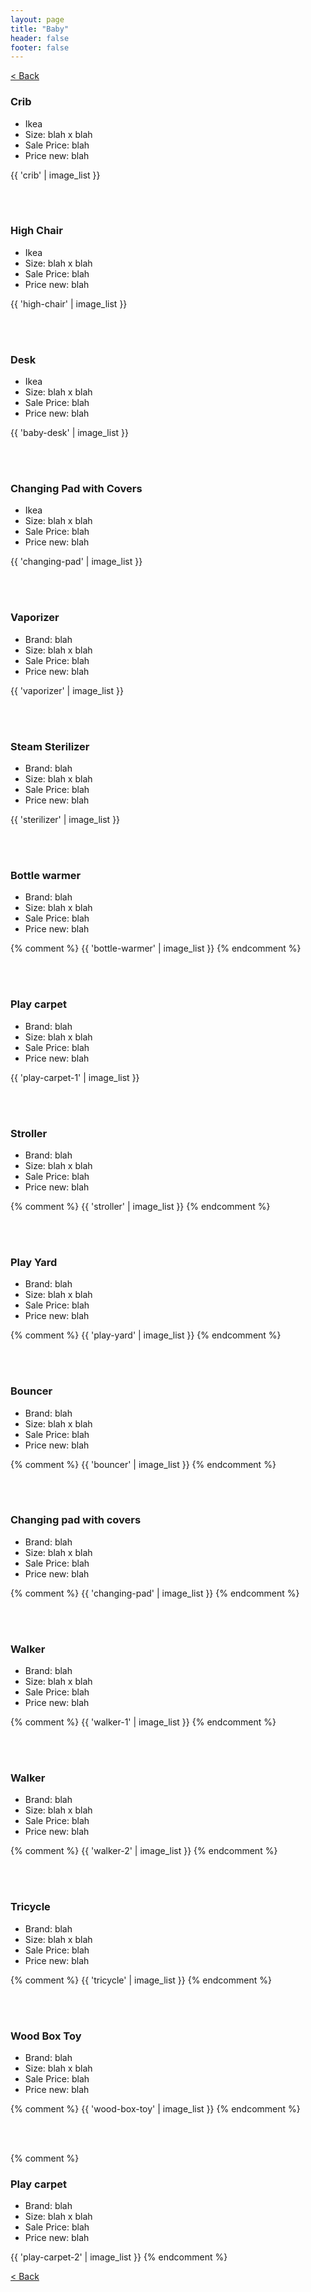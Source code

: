 ```yaml
---
layout: page
title: "Baby"
header: false
footer: false
---
```

<a href="/sale-house-stuff">< Back</a>

<h3>Crib</h3>

* Ikea
* Size: blah x blah
* Sale Price: blah
* Price new: blah

{{ 'crib' | image_list }}

<br/>
<br/>

<h3>High Chair</h3>

* Ikea
* Size: blah x blah
* Sale Price: blah
* Price new: blah

{{ 'high-chair' | image_list }}

<br/>
<br/>

<h3>Desk</h3>

* Ikea
* Size: blah x blah
* Sale Price: blah
* Price new: blah

{{ 'baby-desk' | image_list }}

<br/>
<br/>

<h3>Changing Pad with Covers</h3>

* Ikea
* Size: blah x blah
* Sale Price: blah
* Price new: blah

{{ 'changing-pad' | image_list }}

<br/>
<br/>

<h3>Vaporizer</h3>

* Brand: blah
* Size: blah x blah
* Sale Price: blah
* Price new: blah

{{ 'vaporizer' | image_list }}

<br/>
<br/>

<h3>Steam Sterilizer</h3>

* Brand: blah
* Size: blah x blah
* Sale Price: blah
* Price new: blah

{{ 'sterilizer' | image_list }}

<br/>
<br/>

<h3>Bottle warmer</h3>

* Brand: blah
* Size: blah x blah
* Sale Price: blah
* Price new: blah

{% comment %} 
{{ 'bottle-warmer' | image_list }}
{% endcomment %}

<br/>
<br/>

<h3>Play carpet</h3>

* Brand: blah
* Size: blah x blah
* Sale Price: blah
* Price new: blah

{{ 'play-carpet-1' | image_list }}

<br/>
<br/>

<h3>Stroller</h3>

* Brand: blah
* Size: blah x blah
* Sale Price: blah
* Price new: blah

{% comment %} 
{{ 'stroller' | image_list }}
{% endcomment %}

<br/>
<br/>

<h3>Play Yard</h3>

* Brand: blah
* Size: blah x blah
* Sale Price: blah
* Price new: blah

{% comment %} 
{{ 'play-yard' | image_list }}
{% endcomment %}

<br/>
<br/>

<h3>Bouncer</h3>

* Brand: blah
* Size: blah x blah
* Sale Price: blah
* Price new: blah

{% comment %} 
{{ 'bouncer' | image_list }}
{% endcomment %}

<br/>
<br/>

<h3>Changing pad with covers</h3>

* Brand: blah
* Size: blah x blah
* Sale Price: blah
* Price new: blah

{% comment %} 
{{ 'changing-pad' | image_list }}
{% endcomment %}

<br/>
<br/>

<h3>Walker</h3>

* Brand: blah
* Size: blah x blah
* Sale Price: blah
* Price new: blah

{% comment %} 
{{ 'walker-1' | image_list }}
{% endcomment %}

<br/>
<br/>

<h3>Walker</h3>

* Brand: blah
* Size: blah x blah
* Sale Price: blah
* Price new: blah

{% comment %} 
{{ 'walker-2' | image_list }}
{% endcomment %}

<br/>
<br/>

<h3>Tricycle</h3>

* Brand: blah
* Size: blah x blah
* Sale Price: blah
* Price new: blah

{% comment %} 
{{ 'tricycle' | image_list }}
{% endcomment %}

<br/>
<br/>

<h3>Wood Box Toy</h3>

* Brand: blah
* Size: blah x blah
* Sale Price: blah
* Price new: blah

{% comment %} 
{{ 'wood-box-toy' | image_list }}
{% endcomment %}

<br/>
<br/>

{% comment %} 
<h3>Play carpet</h3>

* Brand: blah
* Size: blah x blah
* Sale Price: blah
* Price new: blah

{{ 'play-carpet-2' | image_list }}
{% endcomment %}

<a href="/sale-house-stuff">< Back</a>